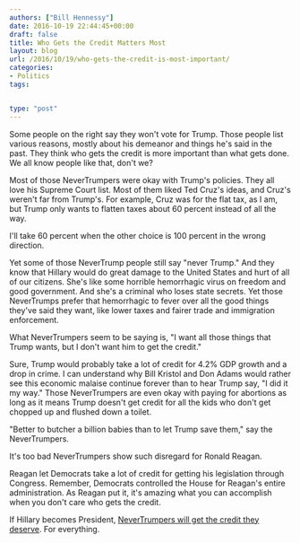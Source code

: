 ```yaml
---
authors: ["Bill Hennessy"]
date: 2016-10-19 22:44:45+00:00
draft: false
title: Who Gets the Credit Matters Most
layout: blog
url: /2016/10/19/who-gets-the-credit-is-most-important/
categories:
- Politics
tags:


type: "post"
---
```


Some people on the right say they won't vote for Trump. Those people list various reasons, mostly about his demeanor and things he's said in the past. They think who gets the credit is more important than what gets done. We all know people like that, don't we?

Most of those NeverTrumpers were okay with Trump's policies. They all love his Supreme Court list. Most of them liked Ted Cruz's ideas, and Cruz's weren't far from Trump's. For example, Cruz was for the flat tax, as I am, but Trump only wants to flatten taxes about 60 percent instead of all the way.

I'll take 60 percent when the other choice is 100 percent in the wrong direction.

Yet some of those NeverTrump people still say "never Trump." And they know that Hillary would do great damage to the United States and hurt of all of our citizens. She's like some horrible hemorrhagic virus on freedom and good government. And she's a criminal who loses state secrets. Yet those NeverTrumps prefer that hemorrhagic to fever over all the good things they've said they want, like lower taxes and fairer trade and immigration enforcement.

What NeverTrumpers seem to be saying is, "I want all those things that Trump wants, but I don't want him to get the credit."

Sure, Trump would probably take a lot of credit for 4.2% GDP growth and a drop in crime. I can understand why Bill Kristol and Don Adams would rather see this economic malaise continue forever than to hear Trump say, "I did it my way." Those NeverTrumpers are even okay with paying for abortions as long as it means Trump doesn't get credit for all the kids who don't get chopped up and flushed down a toilet.

"Better to butcher a billion babies than to let Trump save them," say the NeverTrumpers.

It's too bad NeverTrumpers show such disregard for Ronald Reagan.

Reagan let Democrats take a lot of credit for getting his legislation through Congress. Remember, Democrats controlled the House for Reagan's entire administration. As Reagan put it, it's amazing what you can accomplish when you don't care who gets the credit.

If Hillary becomes President, [NeverTrumpers will get the credit they deserve](https://hennessysview.com/2016/10/19/a-catholic-priest-eviscerates-childish-nevertrumpers/). For everything.
